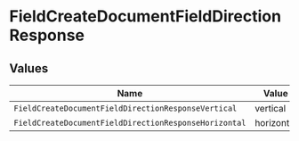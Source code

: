# FieldCreateDocumentFieldDirectionResponse


## Values

| Name                                                  | Value                                                 |
| ----------------------------------------------------- | ----------------------------------------------------- |
| `FieldCreateDocumentFieldDirectionResponseVertical`   | vertical                                              |
| `FieldCreateDocumentFieldDirectionResponseHorizontal` | horizontal                                            |